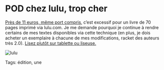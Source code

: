 # POD chez lulu, trop cher

[Près de 11 euros, même port compris](http://www.lulu.com/shop/thierry-crouzet/%C3%A9quinoxe-dautomne/paperback/product-21011567.html), c’est excessif pour un livre de 70 pages imprimé via lulu.com. Je me demande pourquoi je continue à rendre certains de mes textes disponibles via cette technique (en plus, je dois acheter un exemplaire à chacune de mes modifications, racket des auteurs très 2.0). [Lisez plutôt sur tablette ou liseuse.](http://blog.tcrouzet.com/equinoxe-automne/)<span id="more-32851"></span>

![lulu](http://blog.tcrouzet.comhttps://tcrouzet.com/images_tc/2013/05/lulu.jpg)



Tags: édition, une
